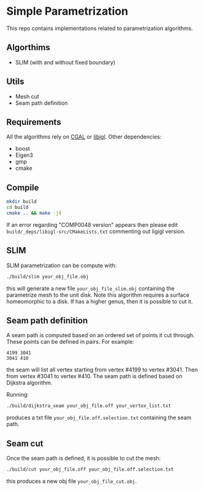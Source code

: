 # Simple Parametrization

This repo contains implementations related to parametrization algorithms.

## Algorthims
- SLIM (with and without fixed boundary)

## Utils
- Mesh cut
- Seam path definition

## Requirements
All the algorithms rely on [CGAL](https://www.cgal.org/) or [libigl](https://libigl.github.io/).
Other dependencies:
- boost
- Eigen3
- gmp
- cmake


## Compile
```sh
mkdir build
cd build
cmake .. && make -j4
```

If an error regarding "COMP0048 version" appears then please edit `build/_deps/libigl-src/CMakeLists.txt` commenting out ligigl version.

## SLIM
SLIM parametrization can be compute with:
```sh
./build/slim your_obj_file.obj
```
this will generate a new file `your_obj_file_slim.obj` containing the parametrize mesh to the unit disk.
Note this algorithm requires a surface homeomorphic to a disk. If has a higher genus, then it is possible to cut it.


## Seam path definition
A seam path is computed based on an ordered set of points it cut through.
These points can be defined in pairs. For example:
```
4199 3041
3041 410
```
the seam will list all vertex starting from vertex #4199 to vertex #3041. Then from vertex #3041 to vertex #410.
The seam path is defined based on Dijkstra algorithm.

Running:
```sh
./build/dijkstra_seam your_obj_file.off your_vertex_list.txt
```
produces a txt file `your_obj_file.off.selection.txt` containing the seam path.

## Seam cut
Once the seam path is defined, it is possible to cut the mesh:
```sh
./build/cut your_obj_file.off your_obj_file.off.selection.txt
```
this produces a new obj file `your_obj_file_cut.obj`.


